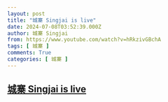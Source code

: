 ```yaml
---
layout: post
title: "城寨 Singjai is live"
date: 2024-07-08T03:52:39.000Z
author: 城寨 Singjai
from: https://www.youtube.com/watch?v=hRkzivGBchA
tags: [ 城寨 ]
comments: True
categories: [ 城寨 ]
---
```

<!--1720410759000-->
[城寨 Singjai is live](https://www.youtube.com/watch?v=hRkzivGBchA)
------

<div>

</div>
